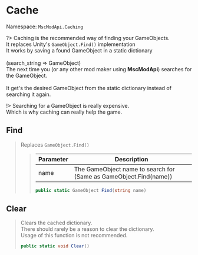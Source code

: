 # Cache

Namespace: ``MscModApi.Caching``

?> Caching is the recommended way of finding your GameObjects.<br/>It replaces Unity's ``GameObject.Find()`` implementation<br/>It works by saving a found GameObject in a static dictionary<br/><br/>(search_string => GameObject)<br/>The next time you (or any other mod maker using **MscModApi**) searches for the GameObject.<br/><br/>It get's the desired GameObject from the static dictionary instead of searching it again.

!> Searching for a GameObject is really expensive.  
Which is why caching can really help the game.

## Find
> Replaces ```GameObject.Find()```
> > | Parameter | Description
> > | --------- | -----------
> > | name | The GameObject name to search for (Same as GameObject.Find(name))
> > ```csharp
> > public static GameObject Find(string name)
> > ```

## Clear
> Clears the cached dictionary.  
> There should rarely be a reason to clear the dictionary.  
> Usage of this function is not recommended.
> ```csharp
> public static void Clear()
> ```